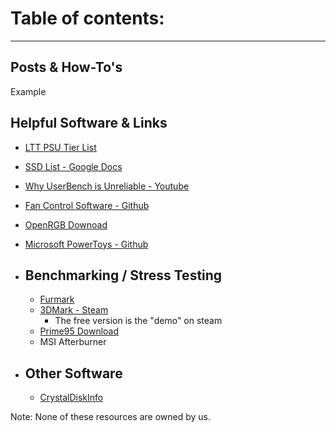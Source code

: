 # Table of contents:
---

## Posts & How-To's

Example

## Helpful Software & Links

- [LTT PSU Tier List](https://linustechtips.com/main/topic/1116640-psucultists-psu-tier-list/)

- [SSD List - Google Docs](https://docs.google.com/spreadsheets/d/1B27_j9NDPU3cNlj2HKcrfpJKHkOf-Oi1DbuuQva2gT4/edit#gid=0)

- [Why UserBench is Unreliable - Youtube](https://www.youtube.com/watch?v=RQSBj2LKkWg)

- [Fan Control Software - Github](https://github.com/Rem0o/FanControl.Releases)

- [OpenRGB Downoad](https://openrgb.org/releases.html)

- [Microsoft PowerToys - Github](https://github.com/microsoft/PowerToys)

- ## Benchmarking / Stress Testing
  - [Furmark](https://geeks3d.com/furmark/)
  - [3DMark - Steam](https://store.steampowered.com/app/223850/3DMark/)
    - The free version is the "demo" on steam
  - [Prime95 Download](https://www.guru3d.com/files-details/prime95-download.html)
  - MSI Afterburner
  
- ## Other Software
  - [CrystalDiskInfo](https://crystalmark.info/en/software/crystaldiskinfo/)
  
Note: None of these resources are owned by us. 
